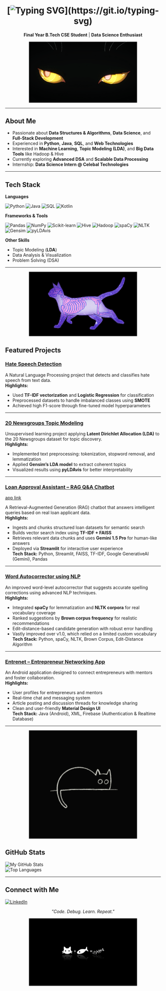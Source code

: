 <div align="center">

# [![Typing SVG](https://readme-typing-svg.herokuapp.com?font=Fira+Code&weight=900&size=30&duration=3000&pause=800&color=F7F7F7&center=true&vCenter=true&repeat=false&width=435&lines=Hi%2C+Chelsa+MJ+here!)](https://git.io/typing-svg)

**Final Year B.Tech CSE Student** | **Data Science Enthusiast**  

<img src="./assets/cat_eyes.gif" alt="Cat GIF" width="350"/>

</div>



---

## About Me
- Passionate about **Data Structures & Algorithms**, **Data Science**, and **Full-Stack Development**  
- Experienced in **Python**, **Java**, **SQL**, and **Web Technologies**  
- Interested in **Machine Learning**, **Topic Modeling (LDA)**, and **Big Data Tools** like Hadoop & Hive  
- Currently exploring **Advanced DSA** and **Scalable Data Processing**  
- Internship: **Data Science Intern @ Celebal Technologies**  

---

## Tech Stack

**Languages**  

![Python](https://img.shields.io/badge/Python-3776AB?style=for-the-badge&logo=python&logoColor=white)
![Java](https://img.shields.io/badge/Java-007396?style=for-the-badge&logo=java&logoColor=white)
![SQL](https://img.shields.io/badge/SQL-316192?style=for-the-badge&logo=postgresql&logoColor=white)
![Kotlin](https://img.shields.io/badge/Kotlin-0095D5?style=for-the-badge&logo=kotlin&logoColor=white)

**Frameworks & Tools**  

![Pandas](https://img.shields.io/badge/Pandas-150458?style=for-the-badge&logo=pandas&logoColor=white)
![NumPy](https://img.shields.io/badge/Numpy-013243?style=for-the-badge&logo=numpy&logoColor=white)
![Scikit-learn](https://img.shields.io/badge/Scikit--learn-F7931E?style=for-the-badge&logo=scikit-learn&logoColor=white)
![Hive](https://img.shields.io/badge/Apache%20Hive-FDEE21?style=for-the-badge&logo=apachehive&logoColor=black)
![Hadoop](https://img.shields.io/badge/Apache%20Hadoop-66CCFF?style=for-the-badge&logo=apachehadoop&logoColor=black)
![spaCy](https://img.shields.io/badge/spaCy-09A3D5?style=for-the-badge&logo=spacy&logoColor=white)
![NLTK](https://img.shields.io/badge/NLTK-154713?style=for-the-badge&logo=nltk&logoColor=white)
![Gensim](https://img.shields.io/badge/Gensim-3C9D8B?style=for-the-badge&logo=gensim&logoColor=white)
![pyLDAvis](https://img.shields.io/badge/pyLDAvis-E34F26?style=for-the-badge&logo=python&logoColor=white)

**Other Skills**  
- Topic Modeling (**LDA**)  
- Data Analysis & Visualization  
- Problem Solving (DSA)  

---

<div align="center">

<img src="./assets/cat_skel.gif" alt="Cat GIF" width="350"/>

</div>

## Featured Projects

### [Hate Speech Detection](https://github.com/ChelsaMJ/Hate-Speech-Detection)
A Natural Language Processing project that detects and classifies hate speech from text data.  
**Highlights:**
- Used **TF-IDF vectorization** and **Logistic Regression** for classification  
- Preprocessed datasets to handle imbalanced classes using **SMOTE**  
- Achieved high F1-score through fine-tuned model hyperparameters  

---

### [20 Newsgroups Topic Modeling](https://github.com/ChelsaMJ/Celebal-Summer-Internship/tree/main/Project)
Unsupervised learning project applying **Latent Dirichlet Allocation (LDA)** to the 20 Newsgroups dataset for topic discovery.  
**Highlights:**
- Implemented text preprocessing: tokenization, stopword removal, and lemmatization  
- Applied **Gensim’s LDA model** to extract coherent topics  
- Visualized results using **pyLDAvis** for better interpretability

---

### [Loan Approval Assistant – RAG Q&A Chatbot](https://github.com/ChelsaMJ/RAG-QnA-Chatbot)
[app link](https://rag-q-a-chatbot-f4qggzlbwcf3kaz3b7rnrs.streamlit.app/)

A Retrieval-Augmented Generation (RAG) chatbot that answers intelligent queries based on real loan applicant data.  
**Highlights:**
- Ingests and chunks structured loan datasets for semantic search
- Builds vector search index using **TF-IDF + FAISS**
- Retrieves relevant data chunks and uses **Gemini 1.5 Pro** for human-like answers
- Deployed via **Streamlit** for interactive user experience  
**Tech Stack:** Python, Streamlit, FAISS, TF-IDF, Google GenerativeAI (Gemini), Pandas

---

### [Word Autocorrector using NLP](https://github.com/ChelsaMJ/Word-Autocorrector-using-NLP)
An improved word-level autocorrector that suggests accurate spelling corrections using advanced NLP techniques.  
**Highlights:**
- Integrated **spaCy** for lemmatization and **NLTK corpora** for real vocabulary coverage
- Ranked suggestions by **Brown corpus frequency** for realistic recommendations
- Edit-distance-based candidate generation with robust error handling
- Vastly improved over v1.0, which relied on a limited custom vocabulary  
**Tech Stack:** Python, spaCy, NLTK, Brown Corpus, Edit-Distance Algorithm

---

### [Entrenet – Entrepreneur Networking App](https://github.com/ChelsaMJ/Entrenet-Android-App)
An Android application designed to connect entrepreneurs with mentors and foster collaboration.  
**Highlights:**
- User profiles for entrepreneurs and mentors
- Real-time chat and messaging system
- Article posting and discussion threads for knowledge sharing
- Clean and user-friendly **Material Design UI**  
**Tech Stack:** Java (Android), XML, Firebase (Authentication & Realtime Database)


---
<div align="center">

<img src="./assets/cat_round.gif" alt="Cat GIF" width="350"/>

</div>

## GitHub Stats
![My GitHub Stats](https://github-readme-stats.vercel.app/api?username=chelsamj&show_icons=true&theme=tokyonight)  
![Top Languages](https://github-readme-stats.vercel.app/api/top-langs/?username=chelsamj&layout=compact&theme=tokyonight)


---

## Connect with Me
[![LinkedIn](https://img.shields.io/badge/LinkedIn-blue?style=for-the-badge&logo=linkedin)](https://linkedin.com/in/chelsamj) 



<div align="center">

*"Code. Debug. Learn. Repeat."*

<img src="./assets/cat_fish.jpg" alt="Cat GIF" width="350"/>

</div>
